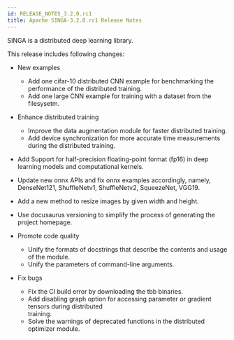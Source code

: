 ```yaml
---
id: RELEASE_NOTES_3.2.0.rc1
title: Apache SINGA-3.2.0.rc1 Release Notes
---
```


<!--- Licensed to the Apache Software Foundation (ASF) under one or more contributor license agreements.  See the NOTICE file distributed with this work for additional information regarding copyright ownership.  The ASF licenses this file to you under the Apache License, Version 2.0 (the "License"); you may not use this file except in compliance with the License.  You may obtain a copy of the License at http://www.apache.org/licenses/LICENSE-2.0 Unless required by applicable law or agreed to in writing, software distributed under the License is distributed on an "AS IS" BASIS, WITHOUT WARRANTIES OR CONDITIONS OF ANY KIND, either express or implied.  See the License for the specific language governing permissions and limitations under the License.  -->

SINGA is a distributed deep learning library.

This release includes following changes:

- New examples

  - Add one cifar-10 distributed CNN example for benchmarking the performance of the distributed
    training.
  - Add one large CNN example for training with a dataset from the filesysetm.

- Enhance distributed training 

  - Improve the data augmentation module for faster distributed training.
  - Add device synchronization for more accurate time measurements during the distributed training.

- Add Support for half-precision floating-point format (fp16) in deep learning models and 
  computational kernels.

- Update new onnx APIs and fix onnx examples accordingly, namely, DenseNet121, ShuffleNetv1, 
  ShuffleNetv2, SqueezeNet, VGG19.

- Add a new method to resize images by given width and height.

- Use docusaurus versioning to simplify the process of generating the project homepage.

- Promote code quality

  - Unify the formats of docstrings that describe the contents and usage of the module.
  - Unify the parameters of command-line arguments.
  
- Fix bugs

  - Fix the CI build error by downloading the tbb binaries.
  - Add disabling graph option for accessing parameter or gradient tensors during distributed  
    training.
  - Solve the warnings of deprecated functions in the distributed optimizer module.
